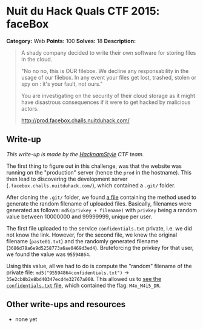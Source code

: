 # Nuit du Hack Quals CTF 2015: faceBox

**Category:** Web
**Points:** 100
**Solves:** 18
**Description:** 

> A shady company decided to write their own software for storing files in the cloud.
> 
> "No no no, this is OUR filebox. We decline any responsability in the usage of our filebox. In any event your files get lost, trashed, stolen or spy on : it's your fault, not ours."
> 
> You are investigating on the security of their cloud storage as it might have disastrous consequences if it were to get hacked by malicious actors.
> 
> <http://prod.facebox.challs.nuitduhack.com/>

## Write-up

_This write-up is made by the [HacknamStyle](https://www.hacknamstyle.net/) CTF team._

The first thing to figure out in this challenge, was that the website was running on the "production" server (hence the `prod` in the hostname). This then lead to discovering the development server (`.facebox.challs.nuitduhack.com/`), which contained a `.git/` folder.

After cloning the `.git/` folder, we found [a file](main.py) containing the method used to generate the random filename of uploaded files.
Basically, filenames were generated as follows: `md5(privkey + filename)` with `privkey` being a random value between 10000000 and 99999999, unique per user.

The first file uploaded to the service `confidentials.txt` private, i.e. we did not know the link. However, for the second file, we knew the original filename (`paste01.txt`) and the randomly generated filename (`3686d78a6e9d5258773a6ae0469d3ed4`). Bruteforcing the privkey for that user, we found the value was `95594864`.

Using this value, all we had to do is compute the "random" filename of the private file: `md5("95594864confidentials.txt")` → `35e2cb0b2e8bd40347ecd4e32767a060`. This allowed us to [see the `confidentials.txt` file](http://prod.facebox.challs.nuitduhack.com/files/view/35e2cb0b2e8bd40347ecd4e32767a060), which contained the flag: `M4x_M4i5_DR`.

## Other write-ups and resources

* none yet
